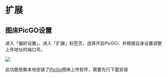 # 扩展

## 图床PicGO设置

进入「偏好设置」，进入「扩展」标签页，选择开启PicGO，并根据自身设置调整上传地址的端口号。

![](http://img.leozhou.me/picGo/20220812214412.png)

此功能依赖本地安装了[PicGo](https://github.com/Molunerfinn/PicGo)图床上传软件，需要先行下载安装
